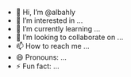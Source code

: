 - 👋 Hi, I’m @albahly
- 👀 I’m interested in ...
- 🌱 I’m currently learning ...
- 💞️ I’m looking to collaborate on ...
- 📫 How to reach me ...
- 😄 Pronouns: ...
- ⚡ Fun fact: ...

<!---
albahly/albahly is a ✨ special ✨ repository because its `README.md` (this file) appears on your GitHub profile.
You can click the Preview link to take a look at your changes.
--->
